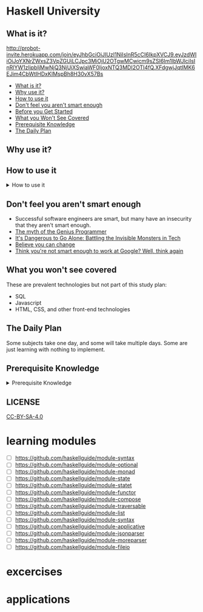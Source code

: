 # Haskell University

## What is it?

http://probot-invite.herokuapp.com/join/eyJhbGciOiJIUzI1NiIsInR5cCI6IkpXVCJ9.eyJzdWIiOiJoYXNrZWxsZ3VpZGUiLCJpc3MiOjU2OTgwMCwicm9sZSI6Im1lbWJlciIsInRlYW1zIjpbIjMwNjQ3NjUiXSwiaWF0IjoxNTQ3MDI2OTI4fQ.XFdgwjJqtIMK6EJim4CbWtIHDxKIMspBh8H30vX57Bs

- [What is it?](#what-is-it)
- [Why use it?](#why-use-it)
- [How to use it](#how-to-use-it)
- [Don't feel you aren't smart enough](#dont-feel-you-arent-smart-enough)
- [Before you Get Started](#before-you-get-started)
- [What you Won't See Covered](#what-you-wont-see-covered)
- [Prerequisite Knowledge](#prerequisite-knowledge)
- [The Daily Plan](#the-daily-plan)

## Why use it?


## How to use it

<details>
<summary>How to use it</summary>

Everything below is an outline, and you should tackle the items in order from top to bottom.

I'm using Github's special markdown flavor, including tasks lists to check progress.

**Create a new branch so you can check items like this, just put an x in the brackets: [x]**


    Fork a branch and follow the commands below

`git checkout -b progress`

`git remote add jwasham https://github.com/jwasham/coding-interview-university`

`git fetch --all`

    Mark all boxes with X after you completed your changes

`git add . `

`git commit -m "Marked x" `

`git rebase jwasham/master `

`git push --force `

[More about Github-flavored markdown](https://guides.github.com/features/mastering-markdown/#GitHub-flavored-markdown)

</details>


## Don't feel you aren't smart enough
- Successful software engineers are smart, but many have an insecurity that they aren't smart enough.
- [The myth of the Genius Programmer](https://www.youtube.com/watch?v=0SARbwvhupQ)
- [It's Dangerous to Go Alone: Battling the Invisible Monsters in Tech](https://www.youtube.com/watch?v=1i8ylq4j_EY)
- [Believe you can change](http://www.aaronsw.com/weblog/dweck)
- [Think you're not smart enough to work at Google? Well, think again](https://www.youtube.com/watch?v=uPOJ1PR50ag)


## What you won't see covered

These are prevalent technologies but not part of this study plan:

- SQL
- Javascript
- HTML, CSS, and other front-end technologies

## The Daily Plan

Some subjects take one day, and some will take multiple days. Some are just learning with nothing to implement.


## Prerequisite Knowledge

<details>
<summary>Prerequisite Knowledge</summary>

- [ ] **Learn C**
    - C is everywhere. You'll see examples in books, lectures, videos, *everywhere* while you're studying.
    - [ ] [C Programming Language, Vol 2](https://www.amazon.com/Programming-Language-Brian-W-Kernighan/dp/0131103628)
        - This is a short book, but it will give you a great handle on the C language and if you practice it a little
            you'll quickly get proficient. Understanding C helps you understand how programs and memory work.
        - [answers to questions](https://github.com/lekkas/c-algorithms)

- [ ] **How computers process a program:**
    - [ ] [How CPU executes a program](https://www.youtube.com/watch?v=XM4lGflQFvA)
    - [ ] [How computers calculate - ALU (video)](https://youtu.be/1I5ZMmrOfnA)
    - [ ] [Registers and RAM (video)](https://youtu.be/fpnE6UAfbtU)
    - [ ] [The Central Processing Unit (CPU) (video)](https://youtu.be/FZGugFqdr60)
    - [ ] [Instructions and Programs (video)](https://youtu.be/zltgXvg6r3k)

</details>

## LICENSE

[CC-BY-SA-4.0](./LICENSE.txt)

# learning modules
- [ ] https://github.com/haskellguide/module-syntax
- [ ] https://github.com/haskellguide/module-optional
- [ ] https://github.com/haskellguide/module-monad
- [ ] https://github.com/haskellguide/module-state
- [ ] https://github.com/haskellguide/module-statet
- [ ] https://github.com/haskellguide/module-functor
- [ ] https://github.com/haskellguide/module-compose
- [ ] https://github.com/haskellguide/module-traversable
- [ ] https://github.com/haskellguide/module-list
- [ ] https://github.com/haskellguide/module-syntax
- [ ] https://github.com/haskellguide/module-applicative
- [ ] https://github.com/haskellguide/module-jsonparser
- [ ] https://github.com/haskellguide/module-moreparser
- [ ] https://github.com/haskellguide/module-fileio

# excercises

# applications
